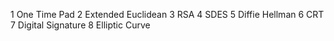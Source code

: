 1 One Time Pad
2 Extended Euclidean
3 RSA
4 SDES
5 Diffie Hellman
6 CRT
7 Digital Signature
8 Elliptic Curve 
